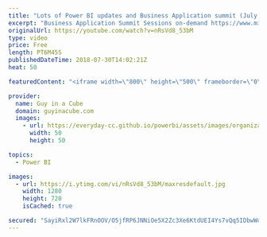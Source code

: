 ```yaml
---
title: "Lots of Power BI updates and Business Application summit (July 30, 2018)"
excerpt: "Business Application Summit Sessions on-demand https://www.microsoft.com/en-us/businessapplicationssummit/sessionsondemand  Power BI and the Future for Modern and Enterprise BI https://www.microsoft.com/en-us/businessapplicationssummit/video/BAS2018-204  Public Preview of Multi-Geo for Power BI Premium"
originalUrl: https://youtube.com/watch?v=nRsVd8_53bM
type: video
price: Free
length: PT6M45S
publishedDateTime: 2018-07-30T14:02:21Z
heat: 50

featuredContent: "<iframe width=\"800\" height=\"500\" frameborder=\"0\" src=\"https://www.youtube.com/embed/nRsVd8_53bM\" allow=\"accelerometer; autoplay; encrypted-media; gyroscope; picture-in-picture\" allowfullscreen></iframe>"

provider:
  name: Guy in a Cube
  domain: guyinacube.com
  images:
    - url: https://everyday-cc.github.io/powerbi/assets/images/organizations/guyinacube.com-50x50.jpg
      width: 50
      height: 50

topics:
  - Power BI

images:
  - url: https://i.ytimg.com/vi/nRsVd8_53bM/maxresdefault.jpg
    width: 1280
    height: 720
    isCached: true

secured: "SayiRxl2W7lkFRnOOV/O5jfRP6JNNiOe5X2Zc3Xe6KtdUEI4Ys7vQq5IDbwWqcELOQrgRgNu4BX22lFYwp2JPoa6X+RzqWO8VsafJJmglIwuEDx2U9pFkXI7OSila4G/nHN3233KjGNzJImA/rRqnQdVlrZsFIOJJFRNYCz0aGkp4t3bOiO2LMz3naJVKXMjA8pavkv2m0BHykRULETcv2dZ1EmNqODrAjQp/tqDo/4EDjtVYiZmMgJpf7yFKR7CzadqF7xwKV+s0kAKEd6JHrejWZuv2sDXU5Bc8AB8ZiLw3B2sLhxv0rrGMMLTZq5SjP8nLZE4pAL1p4Lx85Mv/9ZkJ2ElGwKSXGluFFIMJDxVGMHbxHq+ECoSO5LX6wwc/9Tyo/S9Cmd3VLz1nwaKmgshr7LCP1MX0S8IvgkEWL8=;jHay5QUxMm+cBXORuaZRIg=="
---
```


